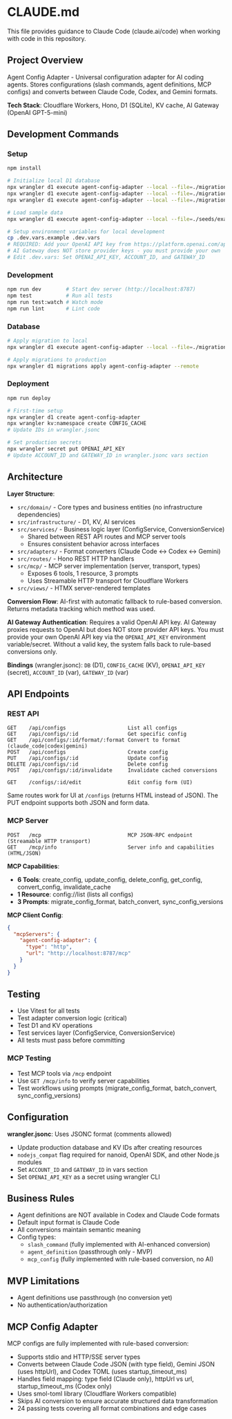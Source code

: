 # CLAUDE.md

This file provides guidance to Claude Code (claude.ai/code) when working with code in this repository.

## Project Overview

Agent Config Adapter - Universal configuration adapter for AI coding agents. Stores configurations (slash commands, agent definitions, MCP configs) and converts between Claude Code, Codex, and Gemini formats.

**Tech Stack**: Cloudflare Workers, Hono, D1 (SQLite), KV cache, AI Gateway (OpenAI GPT-5-mini)

## Development Commands

### Setup
```bash
npm install

# Initialize local D1 database
npx wrangler d1 execute agent-config-adapter --local --file=./migrations/0001_create_configs_table.sql
npx wrangler d1 execute agent-config-adapter --local --file=./migrations/0002_add_updated_at.sql
npx wrangler d1 execute agent-config-adapter --local --file=./migrations/0003_replace_jules_with_gemini.sql

# Load sample data
npx wrangler d1 execute agent-config-adapter --local --file=./seeds/example-configs.sql

# Setup environment variables for local development
cp .dev.vars.example .dev.vars
# REQUIRED: Add your OpenAI API key from https://platform.openai.com/api-keys
# AI Gateway does NOT store provider keys - you must provide your own
# Edit .dev.vars: Set OPENAI_API_KEY, ACCOUNT_ID, and GATEWAY_ID
```

### Development
```bash
npm run dev        # Start dev server (http://localhost:8787)
npm test           # Run all tests
npm run test:watch # Watch mode
npm run lint       # Lint code
```

### Database
```bash
# Apply migration to local
npx wrangler d1 execute agent-config-adapter --local --file=./migrations/[file].sql

# Apply migrations to production
npx wrangler d1 migrations apply agent-config-adapter --remote
```

### Deployment
```bash
npm run deploy

# First-time setup
npx wrangler d1 create agent-config-adapter
npx wrangler kv:namespace create CONFIG_CACHE
# Update IDs in wrangler.jsonc

# Set production secrets
npx wrangler secret put OPENAI_API_KEY
# Update ACCOUNT_ID and GATEWAY_ID in wrangler.jsonc vars section
```

## Architecture

**Layer Structure**:
- `src/domain/` - Core types and business entities (no infrastructure dependencies)
- `src/infrastructure/` - D1, KV, AI services
- `src/services/` - Business logic layer (ConfigService, ConversionService)
  - Shared between REST API routes and MCP server tools
  - Ensures consistent behavior across interfaces
- `src/adapters/` - Format converters (Claude Code ↔ Codex ↔ Gemini)
- `src/routes/` - Hono REST HTTP handlers
- `src/mcp/` - MCP server implementation (server, transport, types)
  - Exposes 6 tools, 1 resource, 3 prompts
  - Uses Streamable HTTP transport for Cloudflare Workers
- `src/views/` - HTMX server-rendered templates

**Conversion Flow**: AI-first with automatic fallback to rule-based conversion. Returns metadata tracking which method was used.

**AI Gateway Authentication**: Requires a valid OpenAI API key. AI Gateway proxies requests to OpenAI but does NOT store provider API keys. You must provide your own OpenAI API key via the `OPENAI_API_KEY` environment variable/secret. Without a valid key, the system falls back to rule-based conversions only.

**Bindings** (wrangler.jsonc): `DB` (D1), `CONFIG_CACHE` (KV), `OPENAI_API_KEY` (secret), `ACCOUNT_ID` (var), `GATEWAY_ID` (var)

## API Endpoints

### REST API
```
GET    /api/configs                    List all configs
GET    /api/configs/:id                Get specific config
GET    /api/configs/:id/format/:format Convert to format (claude_code|codex|gemini)
POST   /api/configs                    Create config
PUT    /api/configs/:id                Update config
DELETE /api/configs/:id                Delete config
POST   /api/configs/:id/invalidate     Invalidate cached conversions

GET    /configs/:id/edit               Edit config form (UI)
```

Same routes work for UI at `/configs` (returns HTML instead of JSON). The PUT endpoint supports both JSON and form data.

### MCP Server
```
POST   /mcp                            MCP JSON-RPC endpoint (Streamable HTTP transport)
GET    /mcp/info                       Server info and capabilities (HTML/JSON)
```

**MCP Capabilities**:
- **6 Tools**: create_config, update_config, delete_config, get_config, convert_config, invalidate_cache
- **1 Resource**: config://list (lists all configs)
- **3 Prompts**: migrate_config_format, batch_convert, sync_config_versions

**MCP Client Config**:
```json
{
  "mcpServers": {
    "agent-config-adapter": {
      "type": "http",
      "url": "http://localhost:8787/mcp"
    }
  }
}
```

## Testing

- Use Vitest for all tests
- Test adapter conversion logic (critical)
- Test D1 and KV operations
- Test services layer (ConfigService, ConversionService)
- All tests must pass before committing

### MCP Testing
- Test MCP tools via `/mcp` endpoint
- Use `GET /mcp/info` to verify server capabilities
- Test workflows using prompts (migrate_config_format, batch_convert, sync_config_versions)

## Configuration

**wrangler.jsonc**: Uses JSONC format (comments allowed)
- Update production database and KV IDs after creating resources
- `nodejs_compat` flag required for nanoid, OpenAI SDK, and other Node.js modules
- Set `ACCOUNT_ID` and `GATEWAY_ID` in vars section
- Set `OPENAI_API_KEY` as a secret using wrangler CLI

## Business Rules

- Agent definitions are NOT available in Codex and Claude Code formats
- Default input format is Claude Code
- All conversions maintain semantic meaning
- Config types:
  - `slash_command` (fully implemented with AI-enhanced conversion)
  - `agent_definition` (passthrough only - MVP)
  - `mcp_config` (fully implemented with rule-based conversion, no AI)

## MVP Limitations

- Agent definitions use passthrough (no conversion yet)
- No authentication/authorization

## MCP Config Adapter

MCP configs are fully implemented with rule-based conversion:
- Supports stdio and HTTP/SSE server types
- Converts between Claude Code JSON (with type field), Gemini JSON (uses httpUrl), and Codex TOML (uses startup_timeout_ms)
- Handles field mapping: type field (Claude only), httpUrl vs url, startup_timeout_ms (Codex only)
- Uses smol-toml library (Cloudflare Workers compatible)
- Skips AI conversion to ensure accurate structured data transformation
- 24 passing tests covering all format combinations and edge cases
